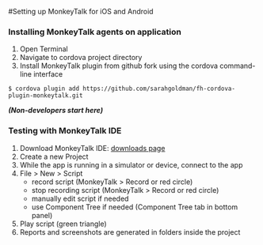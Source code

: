 #Setting up MonkeyTalk for iOS and Android

### Installing MonkeyTalk agents on application 
 
1. Open Terminal
2. Navigate to cordova project directory 
3. Install MonkeyTalk plugin from github fork using the cordova command-line interface

```
$ cordova plugin add https://github.com/sarahgoldman/fh-cordova-plugin-monkeytalk.git
```

***(Non-developers start here)***
### Testing with MonkeyTalk IDE

1. Download MonkeyTalk IDE: [downloads page](https://www.cloudmonkeymobile.com/download/monkeytalk-community)
2. Create a new Project
3. While the app is running in a simulator or device, connect to the app
4. File > New > Script
	- record script (MonkeyTalk > Record or red circle)
	- stop recording script (MonkeyTalk > Record or red circle)
	- manually edit script if needed
	- use Component Tree if needed (Component Tree tab in bottom panel)
5. Play script (green triangle)
6. Reports and screenshots are generated in folders inside the project